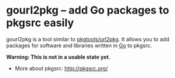 gourl2pkg – add Go packages to pkgsrc easily
============================================

gourl2pkg is a tool similar to [pkgtools/url2pkg](http://pkgsrc.se/pkgtools/url2pkg). It allows you to add packages for software and libraries written in [Go](http://golang.org) to pkgsrc.

**Warning: This is not in a usable state yet.**

 * More about pkgsrc: http://pkgsrc.org/
